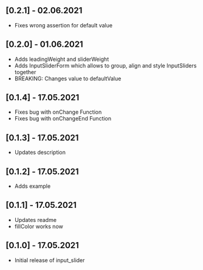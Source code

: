 ## [0.2.1] - 02.06.2021

- Fixes wrong assertion for default value

## [0.2.0] - 01.06.2021

- Adds leadingWeight and sliderWeight 
- Adds InputSliderForm which allows to group, align and style InputSliders together
- BREAKING: Changes value to defaultValue

## [0.1.4] - 17.05.2021

- Fixes bug with onChange Function
- Fixes bug with onChangeEnd Function

## [0.1.3] - 17.05.2021

- Updates description

## [0.1.2] - 17.05.2021

- Adds example

## [0.1.1] - 17.05.2021

- Updates readme
- fillColor works now

## [0.1.0] - 17.05.2021

- Initial release of input_slider
